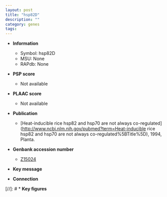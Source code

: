 ```yaml
---
layout: post
title: "hsp82D"
description: ""
category: genes
tags: 
---
```


* **Information**  
    + Symbol: hsp82D  
    + MSU: None  
    + RAPdb: None  

* **PSP score**  
    + Not available 

* **PLAAC score**  
    + Not available 

* **Publication**  
    + [Heat-inducible rice hsp82 and hsp70 are not always co-regulated](http://www.ncbi.nlm.nih.gov/pubmed?term=Heat-inducible rice hsp82 and hsp70 are not always co-regulated%5BTitle%5D), 1994, Planta.

* **Genbank accession number**  
    + [Z15024](http://www.ncbi.nlm.nih.gov/nuccore/Z15024)

* **Key message**  

* **Connection**  

[//]: # * **Key figures**  


